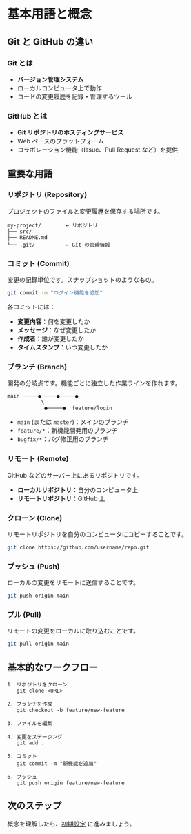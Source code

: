 # 基本用語と概念

## Git と GitHub の違い

### Git とは
- **バージョン管理システム**
- ローカルコンピュータ上で動作
- コードの変更履歴を記録・管理するツール

### GitHub とは
- **Git リポジトリのホスティングサービス**
- Web ベースのプラットフォーム
- コラボレーション機能（Issue、Pull Request など）を提供

## 重要な用語

### リポジトリ (Repository)
プロジェクトのファイルと変更履歴を保存する場所です。

```
my-project/        ← リポジトリ
├── src/
├── README.md
└── .git/          ← Git の管理情報
```

### コミット (Commit)
変更の記録単位です。スナップショットのようなもの。

```bash
git commit -m "ログイン機能を追加"
```

各コミットには：
- **変更内容**：何を変更したか
- **メッセージ**：なぜ変更したか
- **作成者**：誰が変更したか
- **タイムスタンプ**：いつ変更したか

### ブランチ (Branch)
開発の分岐点です。機能ごとに独立した作業ラインを作れます。

```
main ─────●─────●─────●
           \
            ●─────●  feature/login
```

- `main` (または `master`)：メインのブランチ
- `feature/*`：新機能開発用のブランチ
- `bugfix/*`：バグ修正用のブランチ

### リモート (Remote)
GitHub などのサーバー上にあるリポジトリです。

- **ローカルリポジトリ**：自分のコンピュータ上
- **リモートリポジトリ**：GitHub 上

### クローン (Clone)
リモートリポジトリを自分のコンピュータにコピーすることです。

```bash
git clone https://github.com/username/repo.git
```

### プッシュ (Push)
ローカルの変更をリモートに送信することです。

```bash
git push origin main
```

### プル (Pull)
リモートの変更をローカルに取り込むことです。

```bash
git pull origin main
```

## 基本的なワークフロー

```
1. リポジトリをクローン
   git clone <URL>

2. ブランチを作成
   git checkout -b feature/new-feature

3. ファイルを編集

4. 変更をステージング
   git add .

5. コミット
   git commit -m "新機能を追加"

6. プッシュ
   git push origin feature/new-feature
```

## 次のステップ

概念を理解したら、[初期設定](./setup.md) に進みましょう。
